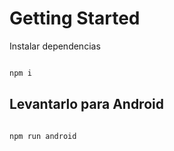 # Getting Started

Instalar dependencias

```bash

npm i

```

## Levantarlo para Android

```bash

npm run android

```
